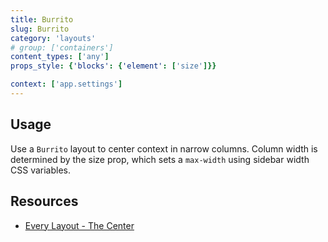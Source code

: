 ```yaml
---
title: Burrito
slug: Burrito
category: 'layouts'
# group: ['containers']
content_types: ['any']
props_style: {'blocks': {'element': ['size']}}

context: ['app.settings']
---
```


## Usage

Use a `Burrito` layout to center context in narrow columns.
Column width is determined by the size prop, which sets a `max-width` using sidebar width CSS variables.

## Resources

- [Every Layout - The Center](https://every-layout.dev/layouts/center/)
